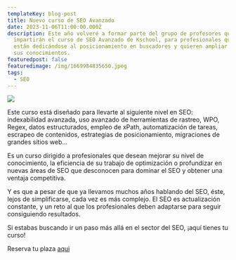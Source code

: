 ```yaml
---
templateKey: blog-post
title: Nuevo curso de SEO Avanzado
date: 2023-11-06T11:00:00.000Z
description: Este año volveré a formar parte del grupo de profesores que
  impartirán el curso de SEO Avanzado de Kschool, para profesionales que ya
  están dedicándose al posicionamiento en buscadores y quieren ampliar aun más
  sus conocimientos.
featuredpost: false
featuredimage: /img/1669984835650.jpeg
tags:
  - SEO
---
```

![](/img/1669984835650.jpeg)

Este curso está diseñado para llevarte al siguiente nivel en SEO: indexabilidad avanzada, uso avanzado de herramientas de rastreo, WPO, Regex, datos estructurados, empleo de xPath, automatización de tareas, escrapeo de contenidos, estrategias de posicionamiento, migraciones de grandes sitios web…

Es un curso dirigido a profesionales que desean mejorar su nivel de conocimiento, la eficiencia de su trabajo de optimización o profundizar en nuevas áreas de SEO que desconocen para dominar el SEO y obtener una ventaja competitiva.

Y es que a pesar de que ya llevamos muchos años hablando del SEO, éste, lejos de simplificarse, cada vez es más complejo. El SEO es actualización constante, y un reto al que los profesionales deben adaptarse para seguir consiguiendo resultados.

Si estabas buscando ir un paso más allá en el sector del SEO, ¡aquí tienes tu curso!

R﻿eserva tu plaza [aqui](https://kschool.com/cursos/curso-seo/)